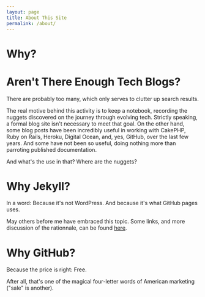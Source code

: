 ```yaml
---
layout: page
title: About This Site
permalink: /about/
---
```

# Why?  
# Aren't There Enough Tech Blogs?

There are probably too many, which only serves to clutter up search results.

The real motive behind this activity is to keep a notebook, recording the nuggets discovered on the journey through evolving tech.  Strictly speaking, a formal blog site isn't necessary to meet that goal.  On the other hand, some blog posts have been incredibly useful in working with CakePHP, Ruby on Rails, Heroku, Digital Ocean, and, yes, GitHub, over the last few years.  And some have not been so useful, doing nothing more than parroting published documentation.

And what's the use in that?  Where are the nuggets?

# Why Jekyll?

In a word: Because it's not WordPress.  And because it's what GitHub pages uses.

May others before me have embraced this topic.  Some links, and more discussion of the rationnale, can be found [here][why].

# Why GitHub?

Because the price is right: Free.  

After all, that's one of the magical four-letter words of American marketing ("sale" is another).


[why]: /why-jekyll/

